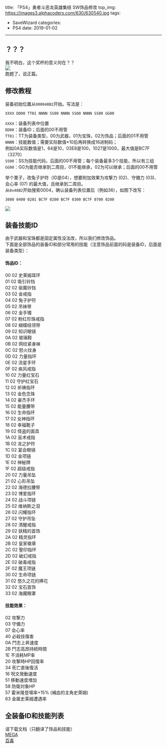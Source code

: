 title: 「PS4」勇者斗恶龙英雄集结 SW饰品修改
top_img: https://images3.alphacoders.com/630/630540.jpg
tags:
  - SaveWizard
categories:
  - PS4
date: 2019-01-02
---

## ？？？

我不明白，这个奖杯的意义何在？？  
![](https://s2.ax1x.com/2019/01/02/FI1f78.jpg)   
跑题了，说正篇。  

## 修改教程
装备初始位置从`000048B2`开始。写法是：  
```
XXXX DD00 TT01 NNNN SS00 NNNN SS00 NNNN SS00 GG00  
```
`XXXX`：装备列表中位置  
`DD00`：装备ID；后面的00不用管  
`TT01`：TT为装备类型，00为武器，01为宝珠，02为饰品；后面的01不用管  
`NNNN`：技能数值；需要实际数值*10后再转换成16进制码；  
例如0A实际数值是1，64是10，03E8是100，1027是1000，最大值是BC7F（3270）  
`SS00`：SS为技能代码，后面的00不用管；每个装备最多3个技能，所以有三组  
`GG00`：GG为能否继承到二周目，01不能继承，02为可以继承；后面的00不用管  
  
举个栗子，改兔子护符（ID是04），想要附加效果为攻撃⼒ (02)、守備⼒ (03)、会心率 (07) 的最大值，且继承到二周目。  
从`0x48B2`开始搜索0004，确认装备列表位置后（例如36），如图下改写：  
```
3600 0400 0201 BC7F 0200 BC7F 0300 BC7F 0700 0200
```
![](https://s2.ax1x.com/2019/01/02/FI1W0f.png) 


## 装备技能ID  
由于武器和宝珠都是固定属性没法改，所以我们修改饰品。  
下面是全部饰品的装备ID和部分常用的技能（注意饰品前面的码是装备ID，后面是装备类型）：  

#### 饰品ID：  
00 02 史莱姆耳环  
01 02 吸引铃铛  
02 02 驱魔铃铛  
03 02 金戒指  
04 02 兔子护符  
05 02 吊袜带  
06 02 金手镯  
07 02 粉红珍珠戒指  
08 02 蝴蝶结领带  
09 02 知识眼镜  
0A 02 玻璃鞋  
0B 02 网纹紧身袜  
0C 02 怒火纹身  
0D 02 力量指环  
0E 02 流星手环  
0F 02 疾风戒指  
10 02 力量红宝石  
11 02 守护红宝石  
12 02 祈祷指环  
13 02 金色念珠  
14 02 豪杰手环  
15 02 能量腰带  
16 02 生命指环  
17 02 ⼥神指环  
18 02 幸福靴子  
19 02 怪盗的面具  
1A 02 巫术戒指  
1B 02 龙之护符  
1C 02 宴会眼镜  
1D 02 金项链  
1E 02 神秘牌  
1F 02 超级戒指  
20 02 力量吊坠  
21 02 心形吊坠  
22 02 海德拉腰带  
23 02 博爱指环  
24 02 战斗项链  
25 02 维纳斯之泪  
26 02 闪耀指环  
27 02 守护吊坠  
28 02 清醒戒指  
29 02 妖精的首饰  
2A 02 精灵指环  
2B 02 皇家徽章  
2C 02 聖印指环  
2D 02 破幻戒指  
2E 02 破毒戒指  
2F 02 魔王项链  
30 02 生命项链  
31 02 悠久之花的捧花  
32 02 宝石首饰  
33 02 海魔眼罩  

#### 技能效果：
02 攻撃⼒  
03 守備⼒  
07 会心率  
40 必殺技傷害  
0A 鬥志上昇速度  
2B 鬥志高昂持続時間  
1E 不消耗MP率  
20 攻撃時HP回復率  
34 死亡直後復活  
16 呪⽂発動速度  
51 移動速度増加  
58 防衛対象HP  
57 霍米隆登場率+15% (補血的主角史萊姆)  
63 金属史莱姆遭遇率  

## 全装备ID和技能列表
请下载文档（只翻译了饰品和技能）  
[MEGA](https://mega.nz/#!nsNHWC4K!RbfeulEzFF15P0O1fw2dN8EQiS3beog222K9F2EQHL4)  
[百毒](https://pan.baidu.com/s/1U3DZcJ1U-_NPB_hwUVd1Aw)  